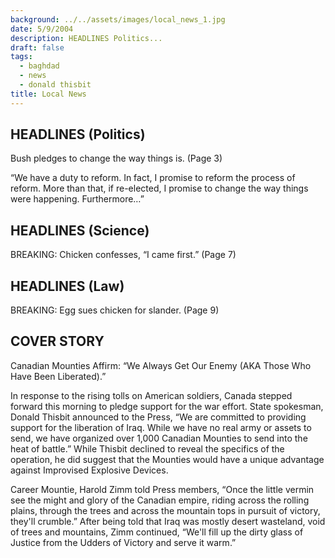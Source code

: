 ```yaml
---
background: ../../assets/images/local_news_1.jpg
date: 5/9/2004
description: HEADLINES Politics...
draft: false
tags:
  - baghdad
  - news
  - donald thisbit
title: Local News
---
```

  
## HEADLINES (Politics)  
  
Bush pledges to change the way things is. (Page 3)  
  
“We have a duty to reform. In fact, I promise to reform the process of reform. More than that, if re-elected, I promise to change the way things were happening. Furthermore…”  
  
## HEADLINES (Science)  
  
BREAKING: Chicken confesses, “I came first.” (Page 7)  
  
## HEADLINES (Law)  
  
BREAKING: Egg sues chicken for slander. (Page 9)  
  
## COVER STORY  
  
Canadian Mounties Affirm: “We Always Get Our Enemy (AKA Those Who Have Been Liberated).”  
  
In response to the rising tolls on American soldiers, Canada stepped forward this morning to pledge support for the war effort. State spokesman, Donald Thisbit announced to the Press, “We are committed to providing support for the liberation of Iraq. While we have no real army or assets to send, we have organized over 1,000 Canadian Mounties to send into the heat of battle.” While Thisbit declined to reveal the specifics of the operation, he did suggest that the Mounties would have a unique advantage against Improvised Explosive Devices.  
  
Career Mountie, Harold Zimm told Press members, “Once the little vermin see the might and glory of the Canadian empire, riding across the rolling plains, through the trees and across the mountain tops in pursuit of victory, they'll crumble.” After being told that Iraq was mostly desert wasteland, void of trees and mountains, Zimm continued, “We'll fill up the dirty glass of Justice from the Udders of Victory and serve it warm.”  
